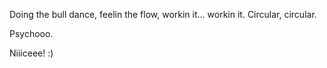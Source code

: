 Doing the bull dance, feelin the flow, workin it... workin it. Circular, circular.

Psychooo.

Niiiceee! :) 

